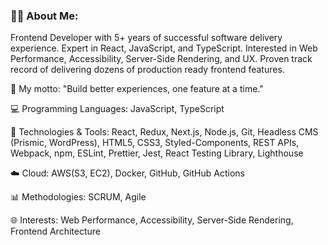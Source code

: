 ### 👨‍💻 About Me: 
Frontend Developer with 5+ years of successful software delivery experience. Expert in React, JavaScript, and TypeScript. Interested in Web Performance, Accessibility, Server-Side Rendering, and UX. Proven track record of delivering dozens of production ready frontend features.

🚀 My motto: "Build better experiences, one feature at a time."

💻 Programming Languages: JavaScript, TypeScript

🔧 Technologies & Tools: React, Redux, Next.js, Node.js, Git, Headless CMS (Prismic, WordPress), HTML5, CSS3, Styled-Components, REST APIs, Webpack, npm, ESLint, Prettier, Jest, React Testing Library, Lighthouse

☁️ Cloud: AWS(S3, EC2), Docker, GitHub, GitHub Actions

📊 Methodologies: SCRUM, Agile

🌐 Interests: Web Performance, Accessibility, Server-Side Rendering, Frontend Architecture
